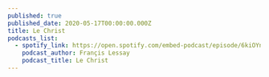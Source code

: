 ```yaml
---
published: true
published_date: 2020-05-17T00:00:00.000Z
title: Le Christ
podcasts_list:
  - spotify_link: https://open.spotify.com/embed-podcast/episode/6kiOYnF5Qeus141cp33Bcs
    podcast_author: Françis Lessay
    podcast_title: Le Christ
---
```

